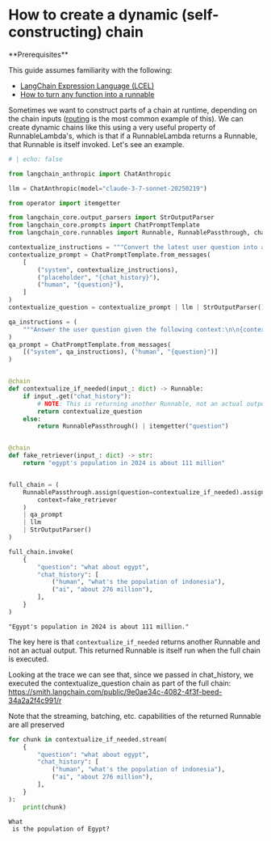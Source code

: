 # How to create a dynamic (self-constructing) chain

<Info>
**Prerequisites**


This guide assumes familiarity with the following:
- [LangChain Expression Language (LCEL)](/oss/concepts/lcel)
- [How to turn any function into a runnable](/oss/how-to/functions)

</Info>

Sometimes we want to construct parts of a chain at runtime, depending on the chain inputs ([routing](/oss/how-to/routing/) is the most common example of this). We can create dynamic chains like this using a very useful property of RunnableLambda's, which is that if a RunnableLambda returns a Runnable, that Runnable is itself invoked. Let's see an example.

<ChatModelTabs
  customVarName="llm"
/>



```python
# | echo: false

from langchain_anthropic import ChatAnthropic

llm = ChatAnthropic(model="claude-3-7-sonnet-20250219")
```


```python
from operator import itemgetter

from langchain_core.output_parsers import StrOutputParser
from langchain_core.prompts import ChatPromptTemplate
from langchain_core.runnables import Runnable, RunnablePassthrough, chain

contextualize_instructions = """Convert the latest user question into a standalone question given the chat history. Don't answer the question, return the question and nothing else (no descriptive text)."""
contextualize_prompt = ChatPromptTemplate.from_messages(
    [
        ("system", contextualize_instructions),
        ("placeholder", "{chat_history}"),
        ("human", "{question}"),
    ]
)
contextualize_question = contextualize_prompt | llm | StrOutputParser()

qa_instructions = (
    """Answer the user question given the following context:\n\n{context}."""
)
qa_prompt = ChatPromptTemplate.from_messages(
    [("system", qa_instructions), ("human", "{question}")]
)


@chain
def contextualize_if_needed(input_: dict) -> Runnable:
    if input_.get("chat_history"):
        # NOTE: This is returning another Runnable, not an actual output.
        return contextualize_question
    else:
        return RunnablePassthrough() | itemgetter("question")


@chain
def fake_retriever(input_: dict) -> str:
    return "egypt's population in 2024 is about 111 million"


full_chain = (
    RunnablePassthrough.assign(question=contextualize_if_needed).assign(
        context=fake_retriever
    )
    | qa_prompt
    | llm
    | StrOutputParser()
)

full_chain.invoke(
    {
        "question": "what about egypt",
        "chat_history": [
            ("human", "what's the population of indonesia"),
            ("ai", "about 276 million"),
        ],
    }
)
```



```output
"Egypt's population in 2024 is about 111 million."
```


The key here is that `contextualize_if_needed` returns another Runnable and not an actual output. This returned Runnable is itself run when the full chain is executed.

Looking at the trace we can see that, since we passed in chat_history, we executed the contextualize_question chain as part of the full chain: https://smith.langchain.com/public/9e0ae34c-4082-4f3f-beed-34a2a2f4c991/r

Note that the streaming, batching, etc. capabilities of the returned Runnable are all preserved


```python
for chunk in contextualize_if_needed.stream(
    {
        "question": "what about egypt",
        "chat_history": [
            ("human", "what's the population of indonesia"),
            ("ai", "about 276 million"),
        ],
    }
):
    print(chunk)
```
```output
What
 is the population of Egypt?
```

